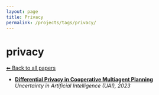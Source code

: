 ```yaml
---
layout: page
title: Privacy
permalink: /projects/tags/privacy/
---
```


# privacy
[⬅ Back to all papers](../papers.md)

- **[Differential Privacy in Cooperative Multiagent Planning](../papers.md)**  
  *Uncertainty in Artificial Intelligence (UAI), 2023*